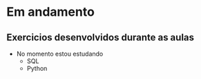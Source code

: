 # Em andamento 


## Exercicios desenvolvidos durante as aulas 

- No momento estou estudando
     - SQL
     - Python

     


 
